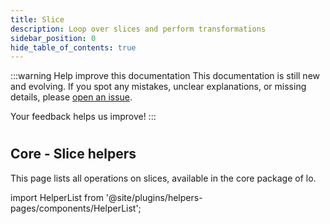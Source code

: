 ```yaml
---
title: Slice
description: Loop over slices and perform transformations
sidebar_position: 0
hide_table_of_contents: true
---
```


:::warning Help improve this documentation
This documentation is still new and evolving. If you spot any mistakes, unclear explanations, or missing details, please [open an issue](https://github.com/samber/lo/issues).

Your feedback helps us improve!
:::

#
## Core - Slice helpers

This page lists all operations on slices, available in the core package of lo.

import HelperList from '@site/plugins/helpers-pages/components/HelperList';

<HelperList 
  category="core"
  subCategory="slice"
/>
